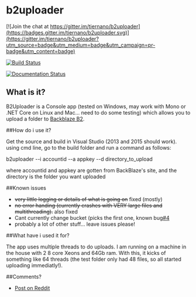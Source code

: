# b2uploader

[![Join the chat at https://gitter.im/tiernano/b2uploader](https://badges.gitter.im/tiernano/b2uploader.svg)](https://gitter.im/tiernano/b2uploader?utm_source=badge&utm_medium=badge&utm_campaign=pr-badge&utm_content=badge)

[![Build Status](https://travis-ci.org/tiernano/b2uploader.svg?branch=master)](https://travis-ci.org/tiernano/b2uploader)

[![Documentation Status](https://readthedocs.org/projects/b2uploader/badge/?version=latest)](http://b2uploader.readthedocs.io/en/latest/?badge=latest)


## What is it?

B2Uploader is a Console app (tested on Windows, may work with Mono or .NET Core on Linux and Mac... need to do some testing) which allows you to upload a folder to [Backblaze B2](https://www.backblaze.com/b2/cloud-storage.html). 

##How do i use it?

Get the source and build in Visual Studio (2013 and 2015 should work). using cmd line, go to the build folder and run a command as follows:

b2uploader --i accountid --a appkey --d directory_to_upload

where accountid and appkey are gotten from BackBlaze's site, and the directory is the folder you want uploaded

##Known issues

* ~~very little logging or details of what is going on~~ fixed (mostly)
* ~~no error handing (currently crashes with VERY large files and multithreading).~~ also fixed
* Cant currently change bucket (picks the first one, known bug[#4](https://github.com/tiernano/b2uploader/issues/4)
* probably a lot of other stuff... leave issues please!


##What have i used it for?

The app uses multiple threads to do uploads. I am running on a machine in the house with 2 8 core Xeons and 64Gb ram. With this, it kicks of something like 64 threads (the test folder only had 48 files, so all started uploading immediatly!). 

##Comments?

* [Post on Reddit](https://www.reddit.com/r/DataHoarder/comments/3xbx6y/b2_uploader_upload_directories_to_b2/)
